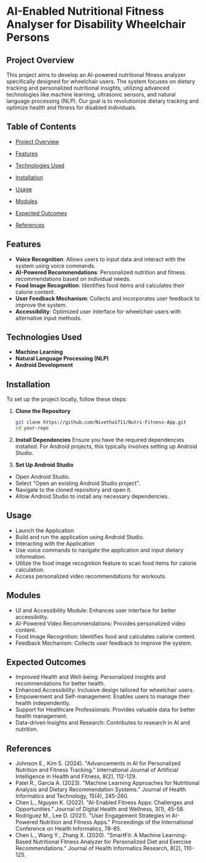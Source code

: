 # AI-Enabled Nutritional Fitness Analyser for Disability Wheelchair Persons

## Project Overview

This project aims to develop an AI-powered nutritional fitness analyzer specifically designed for wheelchair users. The system focuses on dietary tracking and personalized nutritional insights, utilizing advanced technologies like machine learning, ultrasonic sensors, and natural language processing (NLP). Our goal is to revolutionize dietary tracking and optimize health and fitness for disabled individuals.

## Table of Contents

- [Project Overview](#project-overview)
- [Features](#features)
- [Technologies Used](#technologies-used)
- [Installation](#installation)
- [Usage](#usage)
- [Modules](#modules)
- [Expected Outcomes](#expected-outcomes)

- [References](#references)


## Features

- **Voice Recognition**: Allows users to input data and interact with the system using voice commands.
- **AI-Powered Recommendations**: Personalized nutrition and fitness recommendations based on individual needs.
- **Food Image Recognition**: Identifies food items and calculates their calorie content.
- **User Feedback Mechanism**: Collects and incorporates user feedback to improve the system.
- **Accessibility**: Optimized user interface for wheelchair users with alternative input methods.

## Technologies Used

- **Machine Learning**
- **Natural Language Processing (NLP)**
- **Android Development**

## Installation

To set up the project locally, follow these steps:

1. **Clone the Repository**
   ```sh
   git clone https://github.com/Nivetha1711/Nutri-Fitness-App.git
   cd your-repo
2.  **Install Dependencies**
Ensure you have the required dependencies installed. For Android projects, this typically involves setting up Android Studio.

3.   **Set Up Android Studio**

- Open Android Studio.
- Select "Open an existing Android Studio project".
- Navigate to the cloned repository and open it.
- Allow Android Studio to install any necessary dependencies.
  
## **Usage**
- Launch the Application
- Build and run the application using Android Studio.
- Interacting with the Application
- Use voice commands to navigate the application and input dietary information.
- Utilize the food image recognition feature to scan food items for calorie calculation.
- Access personalized video recommendations for workouts.

  
## **Modules**

- UI and Accessibility Module: Enhances user interface for better accessibility.
- AI-Powered Video Recommendations: Provides personalized video content.
- Food Image Recognition: Identifies food and calculates calorie content.
- Feedback Mechanism: Collects user feedback to improve the system.
  
## **Expected Outcomes**
  
- Improved Health and Well-being: Personalized insights and recommendations for better health.
- Enhanced Accessibility: Inclusive design tailored for wheelchair users.
- Empowerment and Self-management: Enables users to manage their health independently.
- Support for Healthcare Professionals: Provides valuable data for better health management.
- Data-driven Insights and Research: Contributes to research in AI and nutrition.

## **References**

- Johnson E., Kim S. (2024). "Advancements in AI for Personalized Nutrition and Fitness Tracking." International Journal of Artificial Intelligence in Health and Fitness, 8(2), 112-129.
- Patel R., Garcia A. (2023). "Machine Learning Approaches for Nutritional Analysis and Dietary Recommendation Systems." Journal of Health Informatics and Technology, 15(4), 245-260.
- Chen L., Nguyen K. (2022). "AI-Enabled Fitness Apps: Challenges and Opportunities." Journal of Digital Health and Wellness, 3(1), 45-58.
- Rodriguez M., Lee D. (2021). "User Engagement Strategies in AI-Powered Nutrition and Fitness Apps." Proceedings of the International Conference on Health Informatics, 78-85.
- Chen L., Wang Y., Zhang X. (2020). "SmartFit: A Machine Learning-Based Nutritional Fitness Analyzer for Personalized Diet and Exercise Recommendations." Journal of Health Informatics Research, 8(2), 110-125.




